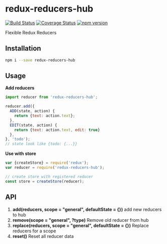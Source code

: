 # redux-reducers-hub
[![Build Status](https://travis-ci.org/apentle/redux-reducers-hub.svg?branch=master)](https://travis-ci.org/apentle/redux-reducers-hub) [![Coverage Status](https://coveralls.io/repos/github/apentle/redux-reducers-hub/badge.svg?branch=master)](https://coveralls.io/github/apentle/redux-reducers-hub?branch=master) [![npm version](https://badge.fury.io/js/redux-reducers-hub.svg)](https://badge.fury.io/js/redux-reducers-hub)

Flexible Redux Reducers

## Installation
```bash
npm i --save redux-reducers-hub
```

## Usage
**Add reducers**
```javascript
import reducer from 'redux-reducers-hub';

reducer.add({
  ADD(state, action) {
    return {text: action.text};
  },
  EDIT(state, action) {
    return {text: action.text, edit: true}
  },
}, 'todo');
// state look like {todo: {...}}

```

**Use with store**
```javascript
var {createStore} = require('redux');
var reducer = require('redux-reducers-hub');

// create store with registered reducer
const store = createStore(reducer);

```

## API
1. **add(reducers, scope = "general", defaultState = {})** add new reducers to hub
2. **remove(scope = "general", ?type)** Remove old reducer from hub
3. **replace(reducers, scope = "general", defaultState = {})** Replace reducers for a scope
4. **reset()** Reset all reducer data

